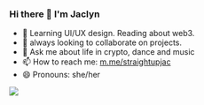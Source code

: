 ### Hi there 👋 I'm Jaclyn
- 🌱 Learning UI/UX design. Reading about web3. 
- 👯 always looking to collaborate on projects.
- 💬 Ask me about life in crypto, dance and music
- 📫 How to reach me: [m.me/straightupjac](https://m.me/straightupjac)
- 😄 Pronouns: she/her

<img src="https://github-readme-stats.vercel.app/api?username=straightupjac&show_icons=true&count_private=true" />

<!-- statistics widget first seen on 9at8's profile https://github.com/9at8 -->
